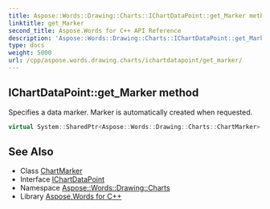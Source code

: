 ```yaml
---
title: Aspose::Words::Drawing::Charts::IChartDataPoint::get_Marker method
linktitle: get_Marker
second_title: Aspose.Words for C++ API Reference
description: 'Aspose::Words::Drawing::Charts::IChartDataPoint::get_Marker method. Specifies a data marker. Marker is automatically created when requested in C++.'
type: docs
weight: 5000
url: /cpp/aspose.words.drawing.charts/ichartdatapoint/get_marker/
---
```

## IChartDataPoint::get_Marker method


Specifies a data marker. Marker is automatically created when requested.

```cpp
virtual System::SharedPtr<Aspose::Words::Drawing::Charts::ChartMarker> Aspose::Words::Drawing::Charts::IChartDataPoint::get_Marker()=0
```

## See Also

* Class [ChartMarker](../../chartmarker/)
* Interface [IChartDataPoint](../)
* Namespace [Aspose::Words::Drawing::Charts](../../)
* Library [Aspose.Words for C++](../../../)
